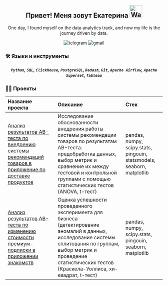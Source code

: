 <h2 align="center">
    Привет! Меня зовут Екатерина
    <img src="https://raw.githubusercontent.com/nixin72/nixin72/master/wave.gif" 
         alt="Waving hand animated gif"
         height="40"
         width="40" />
</h2>

<p align="center">
    One day, I found myself on the data analytics track, and now my life is the journey driven by data.
</p>

<p align="center">
    <a href="https://t.me/Kateri_Che">
        <img src="https://camo.githubusercontent.com/8f41682a178e57a174d0c6042e9cdb842c6329b24c34b2bf4206c25e933073a9/68747470733a2f2f696d672e736869656c64732e696f2f62616467652f54656c656772616d2d3243413545303f7374796c653d666f722d7468652d6261646765266c6f676f3d74656c656772616d266c6f676f436f6c6f723d7768697465" alt="telegram" /></a>
    <a href="https://mail.google.com/mail/u/0/?fs=1&tf=cm&source=mailto&to=kateriche1510@gmail.com">
        <img src="https://camo.githubusercontent.com/316d8f7c978293bb876edbbf72de1cc0a0d18b70d4ba287d4597ee085eda0b61/68747470733a2f2f696d672e736869656c64732e696f2f62616467652f476d61696c2d7265643f6c6f676f3d676d61696c266c6f676f436f6c6f723d7768697465267374796c653d666f722d7468652d6261646765" alt="gmail" /></a>
</p>

### :hammer_and_wrench: Языки и инструменты

<h5 align="center"> 
    <code>Python</code>, 
    <code>SQL</code>, 
    <code>ClickHouse</code>, 
    <code>PostgreSQL</code>, 
    <code>Redash</code>, 
    <code>Git</code>, 
    <code>Apache Airflow</code>, 
    <code>Apache Superset</code>, 
    <code>Tableau</code>
</h5>

### :woman_technologist: Проекты

| Название проекта     | Описание  | Стек
:------------------|:-------------|:------
|[Анализ результатов AB-теста по внедрению системы рекомендаций товаров в приложение по доставке продуктов](https://github.com/Kateri-Che/ab-test-delivery-app)|Исследование обоснованности внедрения работы системы рекомендации товаров по результатам AB-теста: предобработка данных, выбор метрик и сравнение их между тестовой и контрольной группами с помощью статистических тестов (ANOVA, t-тест)|pandas, numpy, scipy.stats, pingouin, statsmodels, seaborn, matplotlib|
|[Анализ результатов AB-теста по изменению стоимости премиум-подписки в приложении знакомств](https://github.com/Kateri-Che/ab-test-dating-app)|Оценка успешности проведенного эксперимента для бизнеса (детектирование аномалий в данных, исследование системы сплитования по группам, выбор метрик и проведение статистических тестов (Краскела-Уоллиса, хи-квадрат, t-тест)|pandas, numpy, scipy.stats, pingouin, seaborn, matplotlib|
